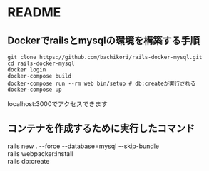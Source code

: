 # README
## Dockerでrailsとmysqlの環境を構築する手順
```
git clone https://github.com/bachikori/rails-docker-mysql.git  
cd rails-docker-mysql
docker login
docker-compose build
docker-compose run --rm web bin/setup # db:createが実行される
docker-compose up
```
localhost:3000でアクセスできます
## コンテナを作成するために実行したコマンド
rails new . --force --database=mysql --skip-bundle  
rails webpacker:install  
rails db:create